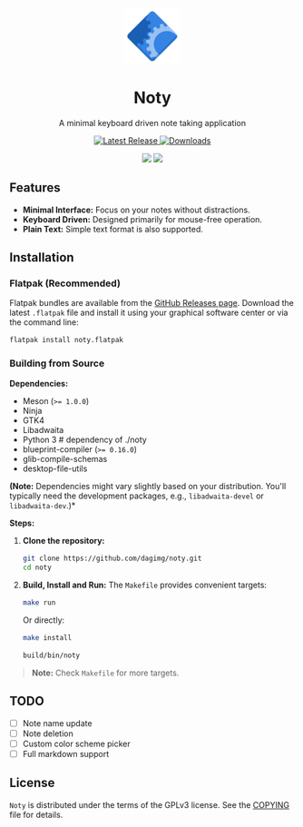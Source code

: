 <div align="center">
  <img src="https://raw.githubusercontent.com/dagimg-dot/noty/main/data/icons/hicolor/scalable/apps/com.dagimg.noty.svg" width="100">
  <h1 align="center">Noty</h1>
  <p align="center">A minimal keyboard driven note taking application</p>
  <p>
  <a href="https://github.com/dagimg-dot/noty/releases/latest">
    <img src="https://img.shields.io/github/v/release/dagimg-dot/noty?label=version" alt="Latest Release">
  </a>
  <a href="https://github.com/dagimg-dot/noty/releases/latest">
    <img src="https://img.shields.io/github/downloads/dagimg-dot/noty/latest/total?label=downloads" alt="Downloads">
  </a>
  </p>
</div>

<div align="center">
  <img src="https://i.ibb.co/352fBR7r/Screenshot-From-2025-04-09-21-49-52.png" width="300">
  <img src="https://i.ibb.co/gbZr6ks5/Screenshot-From-2025-04-09-21-50-26.png" width="300">
</div>

## Features

- **Minimal Interface:** Focus on your notes without distractions.
- **Keyboard Driven:** Designed primarily for mouse-free operation.
- **Plain Text:** Simple text format is also supported.

## Installation

### Flatpak (Recommended)

Flatpak bundles are available from the [GitHub Releases page](https://github.com/dagimg/noty/releases). Download the latest `.flatpak` file and install it using your graphical software center or via the command line:

```bash
flatpak install noty.flatpak
```

### Building from Source

**Dependencies:**

- Meson (`>= 1.0.0`)
- Ninja
- GTK4
- Libadwaita
- Python 3 # dependency of ./noty
- blueprint-compiler (`>= 0.16.0`)
- glib-compile-schemas
- desktop-file-utils

**(Note:** Dependencies might vary slightly based on your distribution. You'll typically need the development packages, e.g., `libadwaita-devel` or `libadwaita-dev`.)\*

**Steps:**

1.  **Clone the repository:**
    ```bash
    git clone https://github.com/dagimg/noty.git
    cd noty
    ```
2.  **Build, Install and Run:**
    The `Makefile` provides convenient targets:

    ```bash
    make run
    ```

    Or directly:
    ```bash
    make install
    ```
    ```bash
    build/bin/noty
    ```

> **Note:** Check `Makefile` for more targets.

## TODO

- [ ] Note name update
- [ ] Note deletion
- [ ] Custom color scheme picker
- [ ] Full markdown support

## License

`Noty` is distributed under the terms of the GPLv3 license. See the [COPYING](COPYING) file for details.
